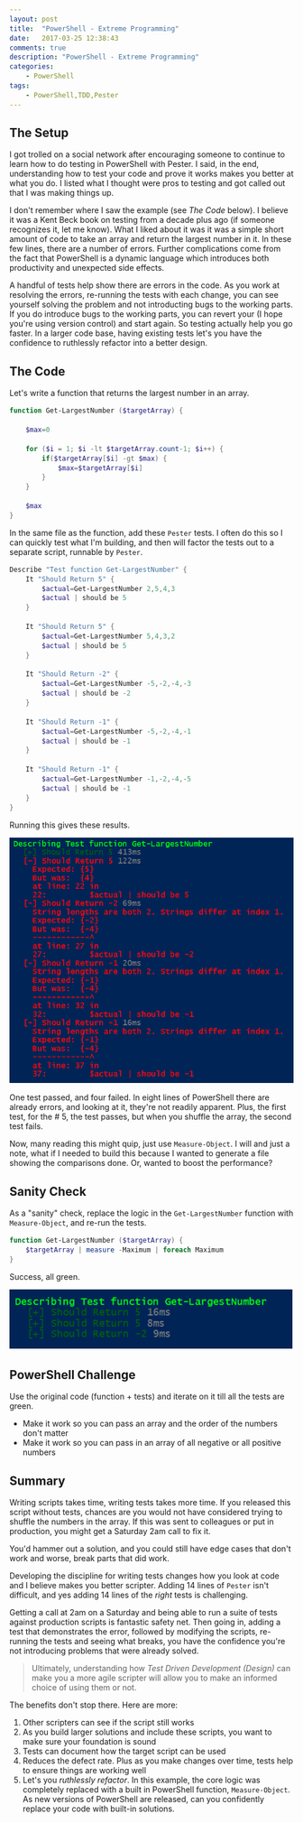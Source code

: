 ```yaml
---
layout: post
title:  "PowerShell - Extreme Programming"
date:   2017-03-25 12:38:43
comments: true
description: "PowerShell - Extreme Programming"
categories: 
    - PowerShell
tags: 
    - PowerShell,TDD,Pester
---
```


## The Setup
I got trolled on a social network after encouraging someone to continue to learn how to do testing in PowerShell with Pester. I said, in the end, understanding how to test your code and prove it works makes you better at what you do. I listed what I thought were pros to testing and got called out that I was making things up.

I don't remember where I saw the example (see *The Code* below). I believe it was a Kent Beck book on testing from a decade plus ago (if someone recognizes it, let me know). What I liked about it was it was a simple short amount of code to take an array and return the largest number in it. In these few lines, there are a number of errors. Further complications come from the fact that PowerShell is a dynamic language which introduces both productivity and unexpected side effects.

A handful of tests help show there are errors in the code. As you work at  resolving the errors, re-running the tests with each change, you can see yourself solving the problem and not introducting bugs to the working parts. If you do introduce bugs to the working parts, you can revert your (I hope you're using version control) and start again. So testing actually help you go faster. In a larger code base, having existing tests let's you have the confidence to ruthlessly refactor into a better design.

## The Code
Let's write a function that returns the largest number in an array.

```powershell
function Get-LargestNumber ($targetArray) {
    
    $max=0

    for ($i = 1; $i -lt $targetArray.count-1; $i++) {
        if($targetArray[$i] -gt $max) {
            $max=$targetArray[$i]
        }
    }

    $max
}
```

In the same file as the function, add these `Pester` tests. I often do this so I can quickly test what I'm building, and then will factor the tests out to a separate script, runnable by `Pester`.

```powershell
Describe "Test function Get-LargestNumber" {
    It "Should Return 5" {
        $actual=Get-LargestNumber 2,5,4,3
        $actual | should be 5
    }

    It "Should Return 5" {
        $actual=Get-LargestNumber 5,4,3,2
        $actual | should be 5
    }

    It "Should Return -2" {
        $actual=Get-LargestNumber -5,-2,-4,-3 
        $actual | should be -2
    }

    It "Should Return -1" {
        $actual=Get-LargestNumber -5,-2,-4,-1 
        $actual | should be -1
    }

    It "Should Return -1" {
        $actual=Get-LargestNumber -1,-2,-4,-5 
        $actual | should be -1
    }
}
```

Running this gives these results.

![](/images/posts/GetLargestNumberPester.png)

One test passed, and four failed. In eight lines of PowerShell there are already errors, and looking at it, they're not readily apparent. Plus, the first test, for the # 5, the test passes, but when you shuffle the array, the second test fails.

Now, many reading this might quip, just use `Measure-Object`. I will and just a note, what if I needed to build this because I wanted to generate a file showing the comparisons done. Or, wanted to boost the performance?

## Sanity Check
As a "sanity" check, replace the logic in the `Get-LargestNumber` function with `Measure-Object`, and re-run the tests.

```powershell
function Get-LargestNumber ($targetArray) {
    $targetArray | measure -Maximum | foreach Maximum
}
```

Success, all green.

![](/images/posts/CorrectGetLargestNumberPester.png)

## PowerShell Challenge
Use the original code (function + tests) and iterate on it till all the tests are green.

* Make it work so you can pass an array and the order of the numbers don't matter
* Make it work so you can pass in an array of all negative or all positive numbers

## Summary
Writing scripts takes time, writing tests takes more time. If you released this script without tests, chances are you would not have considered trying to shuffle the numbers in the array. If this was sent to colleagues or put in production, you might get a Saturday 2am call to fix it.

You'd hammer out a solution, and you could still have edge cases that don't work and worse, break parts that did work.

Developing the discipline for writing tests changes how you look at code and I believe makes you better scripter. Adding 14 lines of `Pester` isn't difficult, and yes adding 14 lines of the *right* tests is challenging. 

Getting a call at 2am on a Saturday and being able to run a suite of tests against production scripts is fantastic safety net. Then going in, adding a test that demonstrates the error, followed by modifying the scripts, re-running the tests and seeing what breaks, you have the confidence you're not introducing problems that were already solved.

> Ultimately, understanding how *Test Driven Development (Design)* can make you a more agile scripter will allow you to make an informed choice of using them or not.

The benefits don't stop there. Here are more:

1. Other scripters can see if the script still works
1. As you build larger solutions and include these scripts, you want to make sure your foundation is sound
1. Tests can document how the target script can be used
1. Reduces the defect rate. Plus as you make changes over time, tests help to ensure things are working well
1. Let's you *ruthlessly refactor*. In this example, the core logic was completely replaced with a built in PowerShell function, `Measure-Object`. As new versions of PowerShell are released, can you confidently replace your code with built-in solutions.